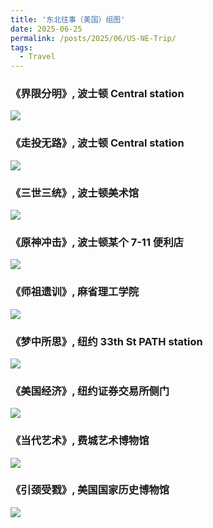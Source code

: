 ```yaml
---
title: '东北往事（美国）组图'
date: 2025-06-25
permalink: /posts/2025/06/US-NE-Trip/
tags: 
  - Travel
---
```


### 《界限分明》, 波士顿 Central station

![](http://enigmahuang.github.io/files/US-NE-Trip/1.jpg)

### 《走投无路》, 波士顿 Central station

![](http://enigmahuang.github.io/files/US-NE-Trip/2.jpg)

### 《三世三统》, 波士顿美术馆

![](http://enigmahuang.github.io/files/US-NE-Trip/3.jpg)

### 《原神冲击》, 波士顿某个 7-11 便利店

![](http://enigmahuang.github.io/files/US-NE-Trip/4.jpg)

### 《师祖遗训》, 麻省理工学院

![](http://enigmahuang.github.io/files/US-NE-Trip/5.jpg)

### 《梦中所思》, 纽约 33th St PATH station

![](http://enigmahuang.github.io/files/US-NE-Trip/6.jpg)

### 《美国经济》, 纽约证券交易所侧门

![](http://enigmahuang.github.io/files/US-NE-Trip/7.jpg)

### 《当代艺术》, 费城艺术博物馆

![](http://enigmahuang.github.io/files/US-NE-Trip/8.jpg)

### 《引颈受戮》, 美国国家历史博物馆

![](http://enigmahuang.github.io/files/US-NE-Trip/9.jpg)
